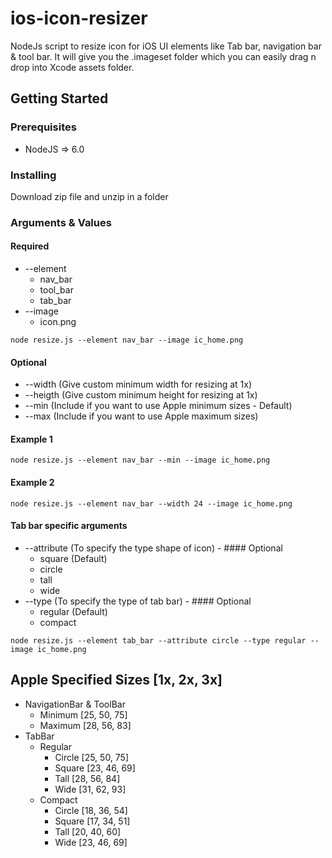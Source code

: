 # ios-icon-resizer
NodeJs script to resize icon for iOS UI elements like Tab bar, navigation bar &amp; tool bar. It will give you the .imageset folder which you can easily drag n drop into Xcode assets folder.

## Getting Started

### Prerequisites
- NodeJS => 6.0

### Installing
Download zip file and unzip in a folder

### Arguments & Values
#### Required
- --element
  - nav_bar
  - tool_bar
  - tab_bar
- --image
  - icon.png
```
node resize.js --element nav_bar --image ic_home.png
```
#### Optional
- --width (Give custom minimum width for resizing at 1x)
- --heigth (Give custom minimum height for resizing at 1x)
- --min (Include if you want to use Apple minimum sizes - Default)
- --max (Include if you want to use Apple maximum sizes)
#### Example 1
```
node resize.js --element nav_bar --min --image ic_home.png
```

#### Example 2
```
node resize.js --element nav_bar --width 24 --image ic_home.png
```

#### Tab bar specific arguments
- --attribute (To specify the type shape of icon) - #### Optional
  - square (Default)
  - circle
  - tall
  - wide
- --type (To specify the type of tab bar) - #### Optional
  - regular (Default)
  - compact
```
node resize.js --element tab_bar --attribute circle --type regular --image ic_home.png
```

## Apple Specified Sizes [1x, 2x, 3x]
- NavigationBar & ToolBar
  - Minimum [25, 50, 75]
  - Maximum [28, 56, 83]
- TabBar
  - Regular
    - Circle [25, 50, 75]
    - Square [23, 46, 69]
    - Tall [28, 56, 84]
    - Wide [31, 62, 93]
  - Compact  
    - Circle [18, 36, 54]
    - Square [17, 34, 51]
    - Tall [20, 40, 60]
    - Wide [23, 46, 69]
